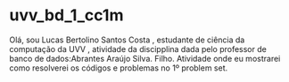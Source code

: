 # uvv_bd_1_cc1m
Olá, sou Lucas Bertolino Santos Costa , estudante de ciência da computação da UVV , atividade da discipplina dada pelo professor de banco de dados:Abrantes Araújo Silva. Filho.
Atividade onde eu mostrarei como resolverei os códigos e problemas no 1º problem set.
